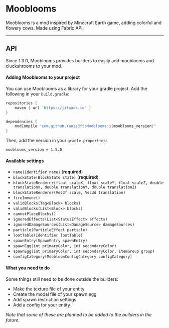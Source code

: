 # Mooblooms

Mooblooms is a mod inspired by Minecraft Earth game, adding colorful and flowery cows.
Made using Fabric API.

---

## API
Since 1.3.0, Mooblooms provides builders to easily add mooblooms and cluckshrooms to your mod.

#### Adding Mooblooms to your project
You can use Mooblooms as a library for your gradle project. Add the following in your ``build.gradle``:
```gradle
repositories {
    maven { url 'https://jitpack.io' }
}

dependencies {
    modCompile "com.github.YanisBft:Mooblooms:${mooblooms_version}"
}
```
Then, add the version in your ``gradle.properties``:
```properties
mooblooms_version = 1.5.0
```

#### Available settings
* ``name(Identifier name)`` (**required**)
* ``blockState(BlockState state)`` (**required**)
* ``blockStateRenderer(float scaleX, float scaleY, float scaleZ, double translationX, double translationY, double translationZ)``
* ``blockStateRenderer(Vec3f scale, Vec3d translation)``
* ``fireImmune()``
* ``validBlocks(Tag<Block> blocks)``
* ``validBlocks(List<Block> blocks)``
* ``cannotPlaceBlocks()``
* ``ignoredEffects(List<StatusEffect> effects)``
* ``ignoredDamageSources(List<DamageSource> damageSources)``
* ``particle(ParticleEffect particle)``
* ``lootTable(Identifier lootTable)``
* ``spawnEntry(SpawnEntry spawnEntry)``
* ``spawnEgg(int primaryColor, int secondaryColor)``
* ``spawnEgg(int primaryColor, int secondaryColor, ItemGroup group)``
* ``configCategory(MoobloomConfigCategory configCategory)``

#### What you need to do
Some things still need to be done outside the builders:
* Make the texture file of your entity
* Create the model file of your spawn egg
* Add spawn restriction settings
* Add a config for your entity

*Note that some of these are planned to be added to the builders in the future.*
